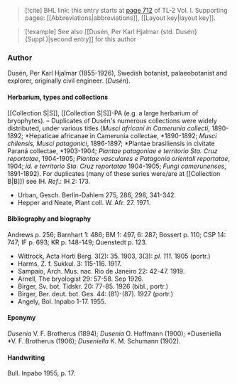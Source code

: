 > [!cite] BHL link: this entry starts at [page 712](https://www.biodiversitylibrary.org/item/103414#page/760/mode/1up) of TL-2 Vol. I.
> Supporting pages: [[Abbreviations|abbreviations]], [[Layout key|layout key]].

> [!example] See also [[Dusén, Per Karl Hjalmar {std. Dusén} (Suppl.)|second entry]] for this author

### Author

Dusén, Per Karl Hjalmar (1855-1926), Swedish botanist, palaeobotanist and explorer, originally civil engineer. (*Dusén*).

#### Herbarium, types and collections

[[Collection S|S]], [[Collection S|S]]-PA (e.g. a large herbarium of bryophytes). – Duplicates of Dusén's numerous collections were widely distributed, under various titles (*Musci africani in Camerunia collecti*, 1890-1892; *Hepaticae africanae in Camerunia collectae, *1890-1892; *Musci chilensis, Musci patagonici*, 1896-1897; *Plantae brasiliensis in civitate Paraná collectae, *1903-1904; *Plantae patagoniae e territorio Sta. Cruz reportatae*, 1904-1905; *Plantae vasculares e Patagonia orientali reportatae*, 1904; *id. e territorio Sta. Cruz reportatae* 1904-1905; *Fungi camerunenses*, 1891-1892). For duplicates (many of these series were/are at [[Collection B|B]]) see IH.
*Ref*.: IH 2: 173.
- Urban, Gesch. Berlin-Dahlem 275, 286, 298, 341-342.
- Hepper and Neate, Plant coll. W. Afr. 27. 1971.

#### Bibliography and biography

Andrews p. 256; Barnhart 1: 486; BM 1: 497, 6: 287; Bossert p. 110; CSP 14: 747; IF p. 693; KR p. 148-149; Quenstedt p. 123.
- Wittrock, Acta Horti Berg. 3(2): 35. 1903, 3(3): *pl. 111.* 1905 (portr.)
- Harms, Z. f. Sukkul. 3: 115-116. 1917.
- Sampaio, Arch. Mus. nac. Rio de Janeiro 22: 42-47. 1919.
- Arnell, The bryologist 29: 57-58. Sep 1926.
- Birger, Sv. bot. Tidskr. 20: 77-85. 1926 (bibl., portr.)
- Birger, Ber. deut. bot. Ges. 44: (81)-(87). 1927 (portr.)
- Angely, Bol. Inpabo 1-17. 1955.

#### Eponymy

*Dusenia* V. F. Brotherus (1894); *Dusenia* O. Hoffmann (1900); *Duseniella *V. F. Brotherus (1906); *Duseniella* K. M. Schumann (1902).

#### Handwriting

Bull. Inpabo 1955, p. 17.


